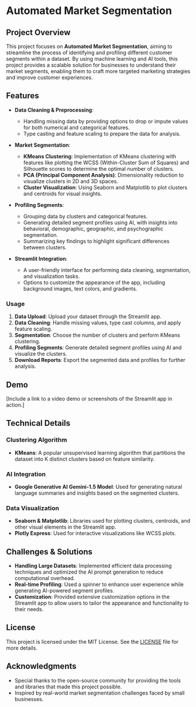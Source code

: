# **Automated Market Segmentation**

## **Project Overview**

This project focuses on **Automated Market Segmentation**, aiming to streamline the process of identifying and profiling different customer segments within a dataset. By using machine learning and AI tools, this project provides a scalable solution for businesses to understand their market segments, enabling them to craft more targeted marketing strategies and improve customer experiences.

## **Features**

- **Data Cleaning & Preprocessing**:
  - Handling missing data by providing options to drop or impute values for both numerical and categorical features.
  - Type casting and feature scaling to prepare the data for analysis.

- **Market Segmentation**:
  - **KMeans Clustering**: Implementation of KMeans clustering with features like plotting the WCSS (Within-Cluster Sum of Squares) and Silhouette scores to determine the optimal number of clusters.
  - **PCA (Principal Component Analysis)**: Dimensionality reduction to visualize clusters in 2D and 3D spaces.
  - **Cluster Visualization**: Using Seaborn and Matplotlib to plot clusters and centroids for visual insights.

- **Profiling Segments**:
  - Grouping data by clusters and categorical features.
  - Generating detailed segment profiles using AI, with insights into behavioral, demographic, geographic, and psychographic segmentation.
  - Summarizing key findings to highlight significant differences between clusters.

- **Streamlit Integration**:
  - A user-friendly interface for performing data cleaning, segmentation, and visualization tasks.
  - Options to customize the appearance of the app, including background images, text colors, and gradients.



### **Usage**
1. **Data Upload**: Upload your dataset through the Streamlit app.
2. **Data Cleaning**: Handle missing values, type cast columns, and apply feature scaling.
3. **Segmentation**: Choose the number of clusters and perform KMeans clustering.
4. **Profiling Segments**: Generate detailed segment profiles using AI and visualize the clusters.
5. **Download Reports**: Export the segmented data and profiles for further analysis.

## **Demo**
[Include a link to a video demo or screenshots of the Streamlit app in action.]

## **Technical Details**

### **Clustering Algorithm**
- **KMeans**: A popular unsupervised learning algorithm that partitions the dataset into K distinct clusters based on feature similarity.

### **AI Integration**
- **Google Generative AI Gemini-1.5 Model**: Used for generating natural language summaries and insights based on the segmented clusters.

### **Data Visualization**
- **Seaborn & Matplotlib**: Libraries used for plotting clusters, centroids, and other visual elements in the Streamlit app.
- **Plotly Express**: Used for interactive visualizations like WCSS plots.

## **Challenges & Solutions**
- **Handling Large Datasets**: Implemented efficient data processing techniques and optimized the AI prompt generation to reduce computational overhead.
- **Real-time Profiling**: Used a spinner to enhance user experience while generating AI-powered segment profiles.
- **Customization**: Provided extensive customization options in the Streamlit app to allow users to tailor the appearance and functionality to their needs.



## **License**
This project is licensed under the MIT License. See the [LICENSE](LICENSE) file for more details.


## **Acknowledgments**
- Special thanks to the open-source community for providing the tools and libraries that made this project possible.
- Inspired by real-world market segmentation challenges faced by small businesses.
